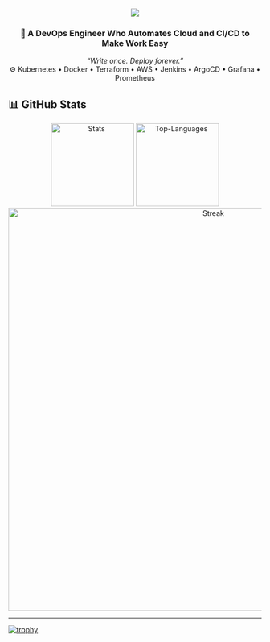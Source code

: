 <h1 align="center">
  <img 
    src="https://readme-typing-svg.herokuapp.com/?font=Righteous&size=40&center=true&vCenter=true&width=1000&height=70&duration=6000&lines=Hello+There!+👋;+I'm+Rajendra!;+A+DevOps+and+Fullstack+Engineer!" 
    style="max-width: 100%; height: auto;" 
  />
</h1>


<h3 align="center">
 🚀 A DevOps Engineer Who Automates Cloud and CI/CD to Make Work Easy
</h3>

<p align="center">
  <em>“Write once. Deploy forever.”</em> <br>
  ⚙️ Kubernetes • Docker • Terraform • AWS • Jenkins • ArgoCD • Grafana • Prometheus 
</p>

## 📊 GitHub Stats

<div align="center">
  
  <img src="https://github-readme-stats.vercel.app/api?username=rajendrakmr&show_icons=true&theme=tokyonight&hide_border=false&count_private=false" alt="Stats" height="165">
  <img src="https://github-readme-stats.vercel.app/api/top-langs/?username=rajendrakmr&layout=compact&theme=tokyonight&hide_border=false" alt="Top-Languages" height="165"> 
</div>
<div align="center">
  <img src="https://github-readme-streak-stats.herokuapp.com/?user=rajendrakmr&theme=tokyonight&hide_border=true" alt="Streak" width="800">
</div>

---
 

[![trophy](https://github-profile-trophy.vercel.app/?username=rajendrakmr)](https://github.com/ryo-ma/github-profile-trophy)

 
 
